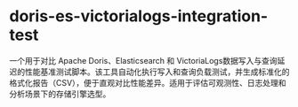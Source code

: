 # doris-es-victorialogs-integration-test
一个用于对比 Apache Doris、Elasticsearch 和 VictoriaLogs数据写入与查询延迟的性能基准测试脚本。该工具自动化执行写入和查询负载测试，并生成标准化的格式化报告（CSV），便于直观对比性能差异。适用于评估可观测性、日志处理和分析场景下的存储引擎选型。
